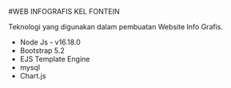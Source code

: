 #WEB INFOGRAFIS KEL FONTEIN

Teknologi yang digunakan dalam pembuatan Website Info Grafis. 

- Node Js - v16.18.0
- Bootstrap 5.2
- EJS Template Engine
- mysql
- Chart.js